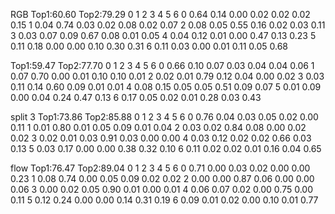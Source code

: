 RGB
Top1:60.60 Top2:79.29
        0       1       2       3       4       5       6
0       0.64    0.14    0.00    0.02    0.02    0.02    0.15
1       0.04    0.74    0.03    0.02    0.08    0.02    0.07
2       0.08    0.05    0.55    0.16    0.02    0.03    0.11
3       0.03    0.07    0.09    0.67    0.08    0.01    0.05
4       0.04    0.12    0.01    0.00    0.47    0.13    0.23
5       0.11    0.18    0.00    0.00    0.10    0.30    0.31
6       0.11    0.03    0.00    0.01    0.11    0.05    0.68


Top1:59.47 Top2:77.70
        0       1       2       3       4       5       6
0       0.66    0.10    0.07    0.03    0.04    0.04    0.06
1       0.07    0.70    0.00    0.01    0.10    0.10    0.01
2       0.02    0.01    0.79    0.12    0.04    0.00    0.02
3       0.03    0.11    0.14    0.60    0.09    0.01    0.01
4       0.08    0.15    0.05    0.05    0.51    0.09    0.07
5       0.01    0.09    0.00    0.04    0.24    0.47    0.13
6       0.17    0.05    0.02    0.01    0.28    0.03    0.43

split 3
Top1:73.86 Top2:85.88
        0       1       2       3       4       5       6
0       0.76    0.04    0.03    0.05    0.02    0.00    0.11
1       0.01    0.80    0.01    0.05    0.09    0.01    0.04
2       0.03    0.02    0.84    0.08    0.00    0.02    0.02
3       0.02    0.01    0.03    0.91    0.03    0.00    0.00
4       0.03    0.12    0.02    0.02    0.66    0.03    0.13
5       0.03    0.17    0.00    0.00    0.38    0.32    0.10
6       0.11    0.02    0.02    0.01    0.16    0.04    0.65


flow 
Top1:76.47 Top2:89.04
        0       1       2       3       4       5       6
0       0.71    0.00    0.03    0.02    0.00    0.00    0.23
1       0.08    0.74    0.00    0.05    0.09    0.02    0.02
2       0.00    0.00    0.87    0.06    0.00    0.00    0.06
3       0.00    0.02    0.05    0.90    0.01    0.00    0.01
4       0.06    0.07    0.02    0.00    0.75    0.00    0.11
5       0.12    0.24    0.00    0.00    0.14    0.31    0.19
6       0.09    0.01    0.02    0.00    0.10    0.01    0.77

